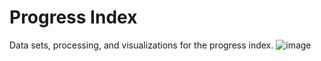 # Progress Index
Data sets, processing, and visualizations for the progress index.
![image](https://github.com/Fifty-Years/progress/assets/84546010/000d5680-81da-4cf2-a5df-aa363aa3980b)
